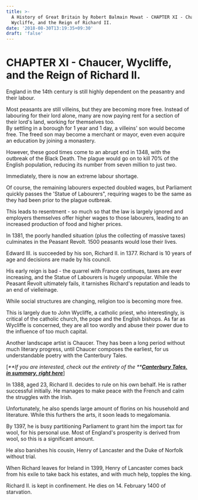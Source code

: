 ```yaml
---
title: >-
  A History of Great Britain by Robert Balmain Mowat - CHAPTER XI - Chaucer,
  Wycliffe, and the Reign of Richard II.
date: '2018-08-30T13:19:35+09:30'
draft: 'false'
---
```

# CHAPTER XI - Chaucer, Wycliffe, and the Reign of Richard II.

England in the 14th century is still highly dependent on the peasantry and their labour.

Most peasants are still villeins, but they are becoming more free. Instead of labouring for their lord alone, many are now paying rent for a section of their lord's land, working for themselves too.\
By settling in a borough for 1 year and 1 day, a villeins' son would become free. The freed son may become a merchant or mayor, even even acquire an education by joining a monastery.

However, these good times come to an abrupt end in 1348, with the outbreak of the Black Death. The plague would go on to kill 70% of the English population, reducing its number from seven million to just two.

Immediately, there is now an extreme labour shortage.

Of course, the remaining labourers expected doubled wages, but Parliament quickly passes the 'Statue of Labourers", requiring wages to be the same as they had been prior to the plague outbreak.

This leads to resentment - so much so that the law is largely ignored and employers themselves offer higher wages to those labourers, leading to an increased production of food and higher prices.

In 1381, the poorly handled situation (plus the collecting of massive taxes) culminates in the Peasant Revolt. 1500 peasants would lose their lives.

Edward III. is succeeded by his son, Richard II. in 1377. Richard is 10 years of age and decisions are made by his council.

His early reign is bad - the quarrel with France continues, taxes are ever increasing, and the Statue of Labourers is hugely unpopular. While the Peasant Revolt ultimately fails, it tarnishes Richard's reputation and leads to an end of vielleinage.

While social structures are changing, religion too is becoming more free.

This is largely due to John Wycliffe, a catholic priest, who interestingly, is critical of the catholic church, the pope and the English bishops. As far as Wycliffe is concerned, they are all too wordly and abuse their power due to the influence of too much capital.

Another landscape artist is Chaucer. They has been a long period without much literary progress, until Chaucer composes the earliest, for us understandable poetry with the Canterbury Tales. 

[_**If you are interested, check out the entirety of the **_[_**Canterbury Tales, in summary, right here**_](https://www.kittythinks.com/the-canterbury-tales-by-chaucer-the-knight-the-miller-the-reeve/)]

In 1388, aged 23, Richard II. decides to rule on his own behalf. He is rather successful initially. He manages to make peace with the French and calm the struggles with the Irish.

Unfortunately, he also spends large amount of florins on his household and literature. While this furthers the arts, it soon leads to megalomania.

By 1397, he is busy partitioning Parliament to grant him the import tax for wool, for his personal use.  Most of England's prosperity is derived from wool, so this is a significant amount.

He also banishes his cousin, Henry of Lancaster and the Duke of Norfolk without trial.

When Richard leaves for Ireland in 1399, Henry of Lancaster comes back from his exile to take back his estates, and with much help, topples the king.

Richard II. is kept in confinement. He dies on 14. February 1400 of starvation.
